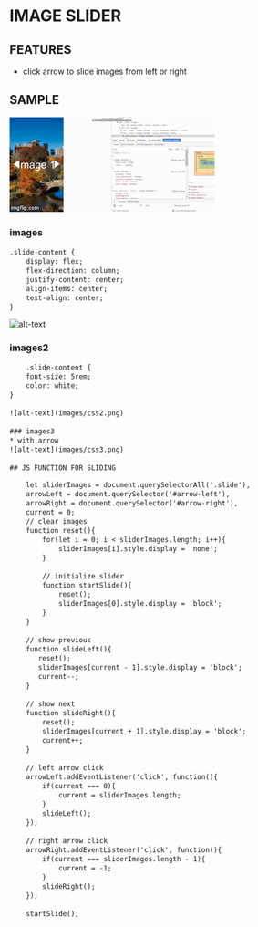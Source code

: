 # IMAGE SLIDER

## FEATURES
* click arrow to slide images from left or right

## SAMPLE
![alt-text](images/sample.gif)

### images
```
.slide-content {
    display: flex;
    flex-direction: column;
    justify-content: center;
    align-items: center;
    text-align: center;
}
``` 
![alt-text](images/css1.png)

### images2
```
    .slide-content {
    font-size: 5rem;
    color: white;
}

![alt-text](images/css2.png)

### images3
* with arrow
![alt-text](images/css3.png)

## JS FUNCTION FOR SLIDING
```
        let sliderImages = document.querySelectorAll('.slide'),
        arrowLeft = document.querySelector('#arrow-left'),
        arrowRight = document.querySelector('#arrow-right'),
        current = 0;
        // clear images
        function reset(){
            for(let i = 0; i < sliderImages.length; i++){
                sliderImages[i].style.display = 'none';
            }

            // initialize slider
            function startSlide(){
                reset();
                sliderImages[0].style.display = 'block';
            }
        }

        // show previous
        function slideLeft(){
           reset();
           sliderImages[current - 1].style.display = 'block';
           current--; 
        }

        // show next
        function slideRight(){
            reset();
            sliderImages[current + 1].style.display = 'block';
            current++;
        }

        // left arrow click
        arrowLeft.addEventListener('click', function(){
            if(current === 0){
                current = sliderImages.length;
            }
            slideLeft();
        });

        // right arrow click
        arrowRight.addEventListener('click', function(){
            if(current === sliderImages.length - 1){
                current = -1;
            }
            slideRight();
        });
        
        startSlide();
```